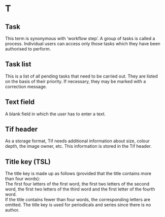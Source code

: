 # T

## Task

This term is synonymous with ‘workflow step’. A group of tasks is called a process. Individual users can access only those tasks which they have been authorised to perform.

## Task list

This is a list of all pending tasks that need to be carried out. They are listed on the basis of their priority. If necessary, they may be marked with a correction message.

## Text field

A blank field in which the user has to enter a text.

## Tif header

As a storage format, Tif needs additional information about size, colour depth, the image owner, etc. This information is stored in the Tif header.

## Title key \(TSL\)

The title key is made up as follows \(provided that the title contains more than four words\):  
The first four letters of the first word, the first two letters of the second word, the first two letters of the third word and the first letter of the fourth word.  
If the title contains fewer than four words, the corresponding letters are omitted. The title key is used for periodicals and series since there is no author.

